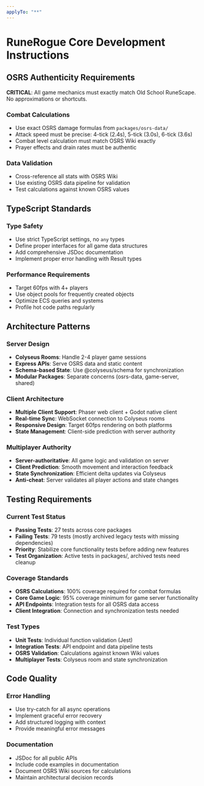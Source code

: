 ```yaml
---
applyTo: "**"
---
```


# RuneRogue Core Development Instructions

## OSRS Authenticity Requirements

**CRITICAL**: All game mechanics must exactly match Old School RuneScape. No approximations or shortcuts.

### Combat Calculations

- Use exact OSRS damage formulas from `packages/osrs-data/`
- Attack speed must be precise: 4-tick (2.4s), 5-tick (3.0s), 6-tick (3.6s)
- Combat level calculation must match OSRS Wiki exactly
- Prayer effects and drain rates must be authentic

### Data Validation

- Cross-reference all stats with OSRS Wiki
- Use existing OSRS data pipeline for validation
- Test calculations against known OSRS values

## TypeScript Standards

### Type Safety

- Use strict TypeScript settings, no `any` types
- Define proper interfaces for all game data structures
- Add comprehensive JSDoc documentation
- Implement proper error handling with Result types

### Performance Requirements

- Target 60fps with 4+ players
- Use object pools for frequently created objects
- Optimize ECS queries and systems
- Profile hot code paths regularly

## Architecture Patterns

### Server Design

- **Colyseus Rooms**: Handle 2-4 player game sessions
- **Express APIs**: Serve OSRS data and static content
- **Schema-based State**: Use @colyseus/schema for synchronization
- **Modular Packages**: Separate concerns (osrs-data, game-server, shared)

### Client Architecture

- **Multiple Client Support**: Phaser web client + Godot native client
- **Real-time Sync**: WebSocket connection to Colyseus rooms
- **Responsive Design**: Target 60fps rendering on both platforms
- **State Management**: Client-side prediction with server authority

### Multiplayer Authority

- **Server-authoritative**: All game logic and validation on server
- **Client Prediction**: Smooth movement and interaction feedback
- **State Synchronization**: Efficient delta updates via Colyseus
- **Anti-cheat**: Server validates all player actions and state changes

## Testing Requirements

### Current Test Status

- **Passing Tests**: 27 tests across core packages
- **Failing Tests**: 79 tests (mostly archived legacy tests with missing dependencies)
- **Priority**: Stabilize core functionality tests before adding new features
- **Test Organization**: Active tests in packages/, archived tests need cleanup

### Coverage Standards

- **OSRS Calculations**: 100% coverage required for combat formulas
- **Core Game Logic**: 95% coverage minimum for game server functionality
- **API Endpoints**: Integration tests for all OSRS data access
- **Client Integration**: Connection and synchronization tests needed

### Test Types

- **Unit Tests**: Individual function validation (Jest)
- **Integration Tests**: API endpoint and data pipeline tests
- **OSRS Validation**: Calculations against known Wiki values
- **Multiplayer Tests**: Colyseus room and state synchronization

## Code Quality

### Error Handling

- Use try-catch for all async operations
- Implement graceful error recovery
- Add structured logging with context
- Provide meaningful error messages

### Documentation

- JSDoc for all public APIs
- Include code examples in documentation
- Document OSRS Wiki sources for calculations
- Maintain architectural decision records
